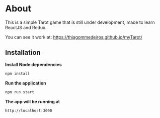 # About
This is a simple Tarot game that is still under development, made to learn ReactJS and Redux.

You can see it work at: https://thiagommedeiros.github.io/myTarot/


## Installation

**Install Node dependencies**
```sh
npm install
```

**Run the application**
```sh
npm run start
```

**The app will be running at**
```sh
http://localhost:3000
```
